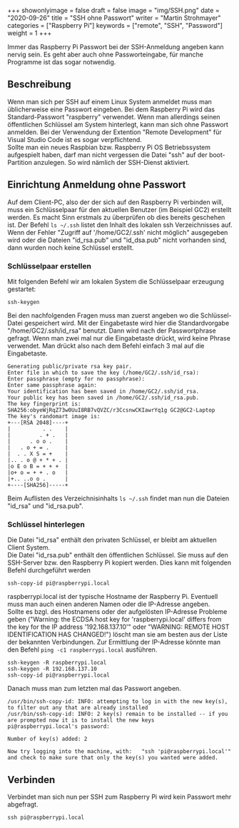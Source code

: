﻿+++
showonlyimage = false
draft = false
image = "img/SSH.png"
date = "2020-09-26"
title = "SSH ohne Passwort"
writer = "Martin Strohmayer"
categories = ["Raspberry Pi"]
keywords = ["remote", "SSH", "Password"]
weight = 1
+++

Immer das Raspberry Pi Passwort bei der SSH-Anmeldung angeben kann nervig sein. Es geht aber auch ohne Passworteingabe, für manche Programme ist das sogar notwendig.
<!--more-->

## Beschreibung ##

Wenn man sich per SSH auf einem Linux System anmeldet muss man üblicherweise eine Passwort eingeben. Bei dem Raspberry Pi wird das Standard-Passwort "raspberry" verwendet. Wenn man allerdings seinen öffentlichen Schlüssel am System hinterlegt, kann man sich ohne Passwort anmelden. Bei der Verwendung der Extention "Remote Development" für Visual Studio Code ist es sogar verpflichtend.  
Sollte man ein neues Raspbian bzw. Raspberry Pi OS Betriebssystem aufgespielt haben, darf man nicht vergessen die Datei "ssh" auf der boot-Partition anzulegen. So wird nämlich der SSH-Dienst aktiviert.


## Einrichtung Anmeldung ohne Passwort

Auf dem Client-PC, also der der sich auf den Raspberry Pi verbinden will, muss ein Schlüsselpaar für den aktuellen Benutzer (im Beispiel GC2) erstellt werden.
Es macht Sinn erstmals zu überprüfen ob dies bereits geschehen ist. Der Befehl ``ls ~/.ssh`` listet den Inhalt des lokalen ssh Verzeichnisses auf. Wenn der Fehler "Zugriff auf '/home/GC2/.ssh' nicht möglich" ausgegeben wird oder die Dateien "id_rsa.pub" und "id_dsa.pub" nicht vorhanden sind, dann wurden noch keine Schlüssel erstellt. 

### Schlüsselpaar erstellen

Mit folgenden Befehl wir am lokalen System die  Schlüsselpaar erzeugung gestartet:

``ssh-keygen``
  
Bei den nachfolgenden Fragen muss man zuerst angeben wo die Schlüssel-Datei gespeichert wird.
Mit der Eingabetaste wird hier die Standardvorgabe "/home/GC2/.ssh/id_rsa" benutzt. Dann wird nach der Passwortphrase gefragt. Wenn man zwei mal nur die Eingabetaste drückt, wird keine Phrase verwendet. Man drückt also nach dem Befehl einfach 3 mal auf die Eingabetaste.

``` 
Generating public/private rsa key pair.
Enter file in which to save the key (/home/GC2/.ssh/id_rsa): 
Enter passphrase (empty for no passphrase): 
Enter same passphrase again: 
Your identification has been saved in /home/GC2/.ssh/id_rsa.
Your public key has been saved in /home/GC2/.ssh/id_rsa.pub.
The key fingerprint is:
SHA256:obyeWjRqZ73w0UuI8RB7vQVZC/r3CcsnwCKIawrYq1g GC2@GC2-Laptop
The key's randomart image is:
+---[RSA 2048]----+
|          . .    |
|         . + .   |
|      . o o .    |
|   . o + = .     |
|  . . X S = +    |
|.. . o @ + * + . |
|o E o B = + + +  |
|o+ o = + + . o   |
|+.. ..o o .      |
+----[SHA256]-----+ 
```

Beim Auflisten des Verzeichnisinhalts ``ls ~/.ssh`` findet man nun die Dateien "id_rsa" und "id_rsa.pub".  

### Schlüssel hinterlegen

Die Datei "id_rsa" enthält den privaten Schlüssel, er bleibt am aktuellen Client System.  
Die Datei "id_rsa.pub" enthält den öffentlichen Schlüssel. Sie muss auf den SSH-Server bzw. den Raspberry Pi kopiert werden. Dies kann mit folgenden Befehl durchgeführt werden 

``ssh-copy-id pi@raspberrypi.local``

raspberrypi.local ist der typische Hostname der Raspberry Pi. Eventuell muss man auch einen anderen Namen oder die IP-Adresse angeben.  
Sollte es bzgl. des Hostnamens oder der aufgelösten IP-Adresse Probleme geben ("Warning: the ECDSA host key for 'raspberrypi.local' differs from the key for the IP address '192.168.137.10'" oder "WARNING: REMOTE HOST IDENTIFICATION HAS CHANGED!") löscht man sie am besten aus der Liste der bekannten Verbindungen. Zur Ermittlung der IP-Adresse könnte man den Befehl ``ping -c1 raspberrypi.local`` ausführen.

``ssh-keygen -R raspberrypi.local``  
``ssh-keygen -R 192.168.137.10``  
``ssh-copy-id pi@raspberrypi.local``  

Danach muss man zum letzten mal das Passwort angeben.

```
/usr/bin/ssh-copy-id: INFO: attempting to log in with the new key(s), to filter out any that are already installed
/usr/bin/ssh-copy-id: INFO: 2 key(s) remain to be installed -- if you are prompted now it is to install the new keys
pi@raspberrypi.local's password: 

Number of key(s) added: 2

Now try logging into the machine, with:   "ssh 'pi@raspberrypi.local'"
and check to make sure that only the key(s) you wanted were added.
```


## Verbinden

Verbindet man sich nun per SSH zum Raspberry Pi wird kein Passwort mehr abgefragt.

``ssh pi@raspberrypi.local``

